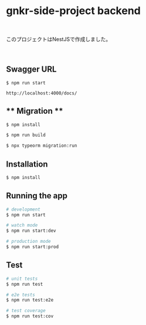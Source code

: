 # gnkr-side-project backend

<br>

このプロジェクトはNestJSで作成しました。

<br>

## Swagger URL

```
$ npm run start

http://localhost:4000/docs/
```

## ** Migration **

```bash
$ npm install

$ npm run build

$ npx typeorm migration:run
```

## Installation

```bash
$ npm install
```

## Running the app

```bash
# development
$ npm run start

# watch mode
$ npm run start:dev

# production mode
$ npm run start:prod
```

## Test

```bash
# unit tests
$ npm run test

# e2e tests
$ npm run test:e2e

# test coverage
$ npm run test:cov
```


